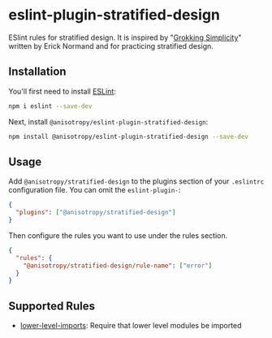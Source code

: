 # eslint-plugin-stratified-design

ESlint rules for stratified design. It is inspired by "[Grokking Simplicity](https://grokkingsimplicity.com)" written by Erick Normand and for practicing stratified design.

## Installation

You'll first need to install [ESLint](https://eslint.org/):

```sh
npm i eslint --save-dev
```

Next, install `@anisotropy/eslint-plugin-stratified-design`:

```sh
npm install @anisotropy/eslint-plugin-stratified-design --save-dev
```

## Usage

Add `@anisotropy/stratified-design` to the plugins section of your `.eslintrc` configuration file. You can omit the `eslint-plugin-`:

```json
{
  "plugins": ["@anisotropy/stratified-design"]
}
```

Then configure the rules you want to use under the rules section.

```json
{
  "rules": {
    "@anisotropy/stratified-design/rule-name": ["error"]
  }
}
```

## Supported Rules

- [lower-level-imports](https://github.com/anisotropy/eslint-plugin-stratified-design/blob/main/docs/rules/lower-level-imports.md): Require that lower level modules be imported
